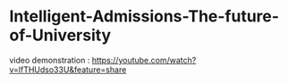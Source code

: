 # Intelligent-Admissions-The-future-of-University

video demonstration : https://youtube.com/watch?v=lfTHUdso33U&feature=share
